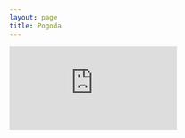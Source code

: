 ```yaml
---
layout: page
title: Pogoda
---
```


![Pogoda na Alasce](http://www.meteo.pl/um/metco/mgram_pict.php?ntype=0u&row=353&col=192&lang=pl)
